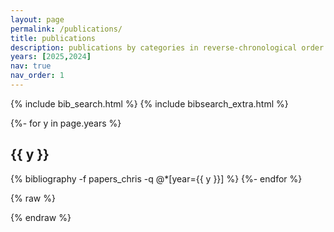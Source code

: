 ```yaml
---
layout: page
permalink: /publications/
title: publications
description: publications by categories in reverse-chronological order.
years: [2025,2024]
nav: true
nav_order: 1
---
```

<!-- _pages/publications.md -->
<!-- Bibsearch Feature -->

{% include bib_search.html %}
{% include bibsearch_extra.html %}

<div class="publications">

{%- for y in page.years %}
  <h2 class="year">{{ y }}</h2>
  {% bibliography -f papers_chris -q @*[year={{ y }}] %}
{%- endfor %}

</div>

{% raw %}
<!-- ——— enable Abs / Bib toggle on this page ——— -->
<script>
document.addEventListener('DOMContentLoaded', () => {

  /* Abs button */
  document.querySelectorAll('.links .abstract').forEach(btn =>
    btn.addEventListener('click', () => {
      const blk = btn.closest('.entry-body').querySelector('div.abstract');  // <-- NB: div!
      blk.classList.toggle('open');
      blk.classList.toggle('hidden');
    })
  );

  /* Bib button */
  document.querySelectorAll('.links .bibtex').forEach(btn =>
    btn.addEventListener('click', () => {
      const blk = btn.closest('.entry-body').querySelector('div.bibtex');    // <-- NB: div!
      blk.classList.toggle('open');
      blk.classList.toggle('hidden');
    })
  );

});
</script>
{% endraw %}